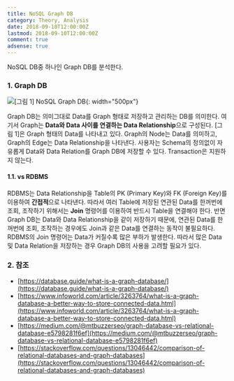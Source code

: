 ```yaml
---
title: NoSQL Graph DB
category: Theory, Analysis
date: 2018-09-10T12:00:00Z
lastmod: 2018-09-10T12:00:00Z
comment: true
adsense: true
---
```


NoSQL DB중 하나인 Graph DB를 분석한다.

### 1. Graph DB

![[그림 1] NoSQL Graph DB]({{site.baseurl}}/images/theory_analysis/NoSQL_Graph_DB/NoSQL_Graph.PNG){: width="500px"}

Graph DB는 의미그대로 Data를 Graph 형태로 저장하고 관리하는 DB를 의미한다. 여기서 Graph는 **Data와 Data 사이를 연결하는 Data Relationship**으로 구성된다. [그림 1]은 Graph 형태의 Data를 나타내고 있다. Graph의 Node는 Data를 의미하고, Graph의 Edge는 Data Relationship을 나타낸다. 사용자는 Schema의 정의없이 자유롭게 Data와 Data Relation를 Graph DB에 저장할 수 있다. Transaction은 지원하지 않는다.

#### 1.1. vs RDBMS

RDBMS는 Data Relationship을 Table의 PK (Primary Key)와 FK (Foreign Key)를 이용하여 **간접적**으로 나타낸다. 따라서 여러 Table에 저장된 연관된 Data를 한꺼번에 조회, 조작하기 위해서는 **Join** 명령어를 이용하여 반드시 Table을 연결해야 한다. 반면 Graph DB는 Data와 Data Relationship을 같이 저장하기 때문에, 연관된 Data를 한꺼번에 조회, 조작하는 경우에도 Join과 같은 Data를 연결하는 동작이 불필요하다. RDBMS의 Join 명령어는 Data가 커질수록 많은 부하가 발생한다. 따라서 많은 Data 및 Data Relation을 저장하는 경우 Graph DB의 사용을 고려할 필요가 있다.

### 2. 참조

* [https://database.guide/what-is-a-graph-database/](https://database.guide/what-is-a-graph-database/)
* [https://www.infoworld.com/article/3263764/what-is-a-graph-database-a-better-way-to-store-connected-data.html](https://www.infoworld.com/article/3263764/what-is-a-graph-database-a-better-way-to-store-connected-data.html)
* [https://medium.com/@mtbuzzerseo/graph-database-vs-relational-database-e5798281f6ef](https://medium.com/@mtbuzzerseo/graph-database-vs-relational-database-e5798281f6ef)
* [https://stackoverflow.com/questions/13046442/comparison-of-relational-databases-and-graph-databases](https://stackoverflow.com/questions/13046442/comparison-of-relational-databases-and-graph-databases)
